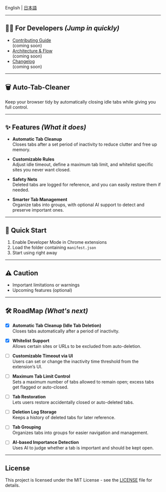 English | [日本語](docs/lang/README_JA.md)

---

## 👩‍💻 For Developers *(Jump in quickly)*

* [Contributing Guide](docs/CONTRIBUTING.md)
<br> (coming soon)
* [Architecture & Flow](docs/ARCHITECTURE.md)
<br> (coming soon)
* [Changelog](docs/CHANGELOG.md)
<br> (coming soon)
---

## 🗑️ Auto-Tab-Cleaner

Keep your browser tidy by automatically closing idle tabs while giving you full control.

---

## ✨ Features *(What it does)*

-   **Automatic Tab Cleanup**  
    Closes tabs after a set period of inactivity to reduce clutter and free up memory.
    
-   **Customizable Rules**  
    Adjust idle timeout, define a maximum tab limit, and whitelist specific sites you never want closed.
    
-   **Safety Nets**  
    Deleted tabs are logged for reference, and you can easily restore them if needed.
    
-   **Smarter Tab Management**  
    Organize tabs into groups, with optional AI support to detect and preserve important ones.

---

## 🚀 Quick Start

1. Enable Developer Mode in Chrome extensions
2. Load the folder containing `manifest.json`
3. Start using right away

---

## ⚠️ Caution

* Important limitations or warnings
* Upcoming features (optional)

---

## 🛠️ RoadMap *(What's next)*
- [x] **Automatic Tab Cleanup (Idle Tab Deletion)**  
    Closes tabs automatically after a period of inactivity.
    
- [x] **Whitelist Support**  
    Allows certain sites or URLs to be excluded from auto-deletion.
    
- [ ] **Customizable Timeout via UI**  
    Users can set or change the inactivity time threshold from the extension’s UI.
    
- [ ] **Maximum Tab Limit Control**  
    Sets a maximum number of tabs allowed to remain open; excess tabs get flagged or auto-closed.
    
- [ ] **Tab Restoration**  
    Lets users restore accidentally closed or auto-deleted tabs.
    
- [ ] **Deletion Log Storage**  
    Keeps a history of deleted tabs for later reference.
    
- [ ] **Tab Grouping**  
    Organizes tabs into groups for easier navigation and management.
    
- [ ] **AI-based Importance Detection**  
    Uses AI to judge whether a tab is important and should be kept open.

---

## License
This project is licensed under the MIT License - see the [LICENSE](LICENSE) file for details.
